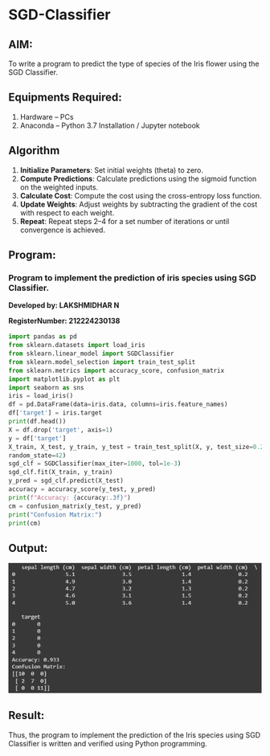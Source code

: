 # SGD-Classifier

## AIM:
To write a program to predict the type of species of the Iris flower using the SGD Classifier.

## Equipments Required:
1. Hardware – PCs
2. Anaconda – Python 3.7 Installation / Jupyter notebook

## Algorithm
1. __Initialize Parameters__: Set initial weights (theta) to zero.
2. __Compute Predictions__: Calculate predictions using the sigmoid function on the weighted inputs.
3. __Calculate Cost__: Compute the cost using the cross-entropy loss function.
4. __Update Weights__: Adjust weights by subtracting the gradient of the cost with respect to each weight.
5. __Repeat__: Repeat steps 2–4 for a set number of iterations or until convergence is achieved.

## Program:

### Program to implement the prediction of iris species using SGD Classifier.

__Developed by: LAKSHMIDHAR N__

__RegisterNumber: 212224230138__

```py
import pandas as pd
from sklearn.datasets import load_iris
from sklearn.linear_model import SGDClassifier
from sklearn.model_selection import train_test_split
from sklearn.metrics import accuracy_score, confusion_matrix
import matplotlib.pyplot as plt
import seaborn as sns
iris = load_iris()
df = pd.DataFrame(data=iris.data, columns=iris.feature_names)
df['target'] = iris.target
print(df.head())
X = df.drop('target', axis=1)
y = df['target']
X_train, X_test, y_train, y_test = train_test_split(X, y, test_size=0.2,
random_state=42)
sgd_clf = SGDClassifier(max_iter=1000, tol=1e-3)
sgd_clf.fit(X_train, y_train)
y_pred = sgd_clf.predict(X_test)
accuracy = accuracy_score(y_test, y_pred)
print(f"Accuracy: {accuracy:.3f}")
cm = confusion_matrix(y_test, y_pred)
print("Confusion Matrix:")
print(cm)

```

## Output:
![prediction of iris species using SGD Classifier](image.png)


## Result:
Thus, the program to implement the prediction of the Iris species using SGD Classifier is written and verified using Python programming.
